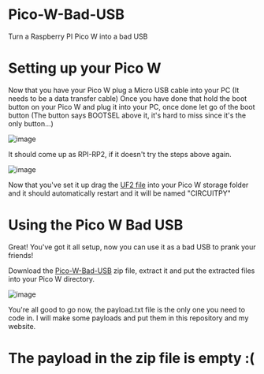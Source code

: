 # Pico-W-Bad-USB
Turn a Raspberry PI Pico W into a bad USB

# Setting up your Pico W
Now that you have your Pico W plug a Micro USB cable into your PC (It needs to be a data transfer cable)
Once you have done that hold the boot button on your Pico W and plug it into your PC, once done let go of the boot button
(The button says BOOTSEL above it, it's hard to miss since it's the only button...)

![image](https://github.com/Zoxxide2023/Pico-W-Bad-USB/assets/97050049/596bb7e5-563e-4e6f-9b1f-5de5004078a9)

It should come up as RPI-RP2, if it doesn't try the steps above again.

![image](https://github.com/Zoxxide2023/Pico-W-Bad-USB/assets/97050049/94e18e25-07aa-41a5-8617-0734187ef5ee)

Now that you've set it up drag the [UF2 file](https://github.com/Zoxxide2023/Pico-W-Bad-USB/blob/main/adafruit-circuitpython-raspberry_pi_pico-en_GB-8.2.9.uf2) into your Pico W storage folder and it should automatically restart and it will be named "CIRCUITPY"

# Using the Pico W Bad USB

Great! You've got it all setup, now you can use it as a bad USB to prank your friends!

Download the [Pico-W-Bad-USB](https://github.com/Zoxxide2023/Pico-W-Bad-USB/blob/main/PicoW-BadUSB.zip) zip file, extract it and put the extracted files into your Pico W directory.

![image](https://github.com/Zoxxide2023/Pico-W-Bad-USB/assets/97050049/4bee0b05-cb6d-41d6-bebc-8143fd5e49a5)

You're all good to go now, the payload.txt file is the only one you need to code in. I will make some payloads and put them in this repository and my website.

# The payload in the zip file is empty :(
